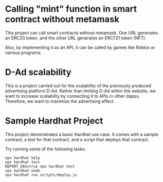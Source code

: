# Calling "mint" function in smart contract without metamask

This project can call smart contracts without metamask. One URL generates an ERC20 token, and the other URL generates an ERC721 token (NFT).

Also, by implementing it as an API, it can be called by games like Roblox or various programs.


# D-Ad scalability

This is a project carried out for the scalability of the previously produced advertising platform D-Ad.
Rather than limiting D-Ad within the website, we want to increase scalability by connecting it to APIs in other dapps. Therefore, we want to maximize the advertising effect.


# Sample Hardhat Project

This project demonstrates a basic Hardhat use case. It comes with a sample contract, a test for that contract, and a script that deploys that contract.

Try running some of the following tasks:

```shell
npx hardhat help
npx hardhat test
REPORT_GAS=true npx hardhat test
npx hardhat node
npx hardhat run scripts/deploy.js
```
